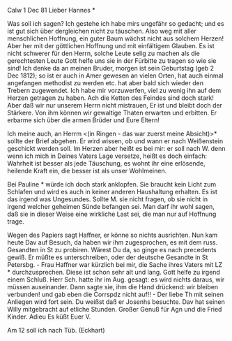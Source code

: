  Calw 1 Dec 81
Lieber Hannes <Hesse>*

Was soll ich sagen? Ich gestehe ich habe mirs ungefähr so gedacht; und es ist gut sich über dergleichen nicht zu täuschen. Also weg mit aller menschlichen Hoffnung, ein guter Baum wächst nicht aus solchem Herzen! Aber her mit der göttlichen Hoffnung und mit einfältigem Glauben. Es ist nicht schwerer für den Herrn, solche Leute selig zu machen als die gerechtesten Leute Gott helfe uns sie in der Fürbitte zu tragen so wie sie sind! Ich denke da an meinen Bruder, morgen ist sein Geburtstag (geb 2 Dec 1812); so ist er auch in Amer gewesen an vielen Orten, hat auch einmal angefangen methodist zu werden etc. hat aber bald sich wieder den Trebern zugewendet. Ich habe mir vorzuwerfen, viel zu wenig ihn auf dem Herzen getragen zu haben. Ach die Ketten des Feindes sind doch stark! Aber daß wir nur unserem Herrn nicht mistrauen, Er ist und bleibt doch der Stärkere. Von ihm können wir gewaltige Thaten erwarten und erbitten. Er erbarme sich über die armen Brüder und Eure Eltern!

Ich meine auch, an Herrm <(in Ringen - das war zuerst meine Absicht)>* sollte der Brief abgehen. Er wird wissen, ob und wann er nach Weißenstein geschickt werden soll. Im Herzen aber heißt es bei mir: er soll nach W. denn wenn ich mich in Deines Vaters Lage versetze, heißt es doch einfach: Wahrheit ist besser als jede Täuschung, es wohnt ihr eine erlösende, heilende Kraft ein, die besser ist als unser Wohlmeinen.

Bei Pauline <Haller>* würde ich doch stark anklopfen. Sie braucht kein Licht zum Schlafen und wird es auch in keiner anderen Haushaltung erhalten. Es ist das irgend was Ungesundes. Sollte M. sie nicht fragen, ob sie nicht in irgend welcher geheimen Sünde befangen sei. Man darf ihr wohl sagen, daß sie in dieser Weise eine wirkliche Last sei, die man nur auf Hoffnung trage.

Wegen des Papiers sagt Haffner, er könne so nichts ausrichten. Nun kam heute Dav auf Besuch, da haben wir ihm zugesprochen, es mit dem russ. Gesandten in St zu probiren. Wärest Du da, so ginge es nach precedents gewiß. Er müßte es unterschreiben, oder der deutsche Gesandte in St Petersbg. - Frau Haffner war kürzlich bei mir, die Sache ihres Vaters mit LZ <Luise Zahn>* durchzusprechen. Diese ist schon sehr alt und lang. Gott helfe zu irgend einem Schluß. Herr Sch. hatte ihr im Aug. gesagt: es wird nichts daraus, wir müssen auseinander. Dann sagte sie, ihm die Hand drückend: wir bleiben verbunden! und gab eben die Corrspdz nicht auf!! - Der liebe Th mit seinen Anliegen wird fort sein. Du weißst daß er Josenhs besuchte. Dav hat seinen Willy mitgebracht auf etliche Stunden. Großer Genuß für Agn und die Fried Kinder. Adieu Es küßt
 Euer V.

Am 12 soll ich nach Tüb. (Eckhart)
